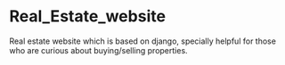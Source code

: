 # Real_Estate_website
Real estate website which is based on django, specially helpful for those who are curious about buying/selling properties.
